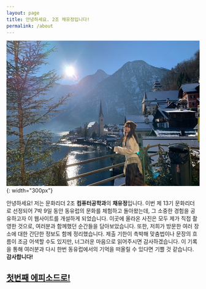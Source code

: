```yaml
---
layout: page
title: 안녕하세요. 2조 채유정입니다!
permalink: /about
---
```


![이미지](/assets/img/dbwjd-1.jpg "채유정-1"){: width="300px"}

안녕하세요! 저는 문화리더 2조 **컴퓨터공학과**의 **채유정**입니다. 이번 제 13기 문화리더로 선정되어 7박 9일 동안 동유럽의 문화를 체험하고 돌아왔는데, 그 소중한 경험을 공유하고자 이 웹사이트를 개설하게 되었습니다. 이곳에 올라온 사진은 모두 제가 직접 촬영한 것으로, 여러분과 함께했던 순간들을 담아보았습니다. 또한, 저희가 방문한 여러 장소에 대한 간단한 정보도 함께 정리했습니다. 제출 기한이 촉박해 맞춤법이나 문장의 흐름이 조금 어색할 수도 있지만, 너그러운 마음으로 읽어주시면 감사하겠습니다. 이 기록을 통해 여러분과 다시 한번 동유럽에서의 기억을 떠올릴 수 있다면 기쁠 것 같습니다. **감사합니다!**

## [첫번째 에피소드로!](https://y2ll5wxxx.github.io/buda)
